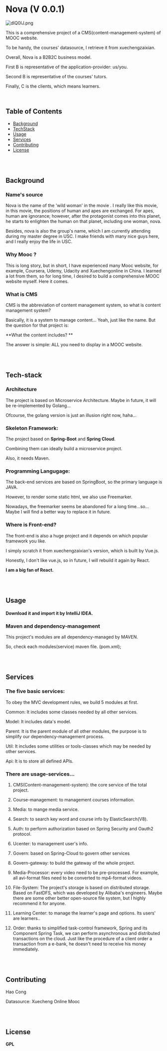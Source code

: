 # Nova (V 0.0.1)

![dIQ0IJ.png](dIQ0IJ.png)



This is a comprehensive project of a CMS(content-management-system) of MOOC website. 

To be handy, the courses' datasource, I retrieve it from xuechengzaixian.



Overall, Nova is a B2B2C business model. 

First B is representative of the application-provider: us/you.

Second B is representative of the courses' tutors.

Finally, C is the clients, which means learners.

<br/> 

## Table of Contents

- [Background](#Background)
- [TechStack](#Tech-stack)
- [Usage](#Usage)
- [Services](#Services)
- [Contributing](#Contributing)
- [License](#License)

<br/> <br/> 

## Background

### Name's source

Nova is the name of the 'wild woman' in the movie <Planet of the Apes>. I really like this movie, in this movie, the positions of human and apes are exchanged. For apes, human are ignorance; however, after the protagonist comes into this planet, he starts to enlighten the human on that planet, including one woman, nova.



Besides, nova is also the group's name, which I am currently attending during my master degree in USC. I make friends with many nice guys here, and I really enjoy the life in USC.



### Why Mooc ?

This is long story, but in short, I have experienced many Mooc website, for example, Coursera, Udemy, Udacity and Xuechengonline in China. I learned a lot from them, so for long time, I desired to build a comprehensive MOOC website myself. Here it comes.



### What is CMS

CMS is the abbreviation of content management system, so what is content management system? 

Basically, it is a system to manage content... Yeah, just like the name. But the question for that project is: 

**What the content includes? **

The answer is simple: ALL you need to display in a MOOC website.

<br/> <br/> 



## Tech-stack

### Architecture

The project is based on Microservice Architecture.
Maybe in future, it will be re-implemented by Golang...

Ofcourse, the golang version is just an illusion right now, haha...

### Skeleton Framework:

The project based on **Spring-Boot** and **Spring Cloud**. 

Combining them can ideally build a microservice project.

Also, it needs Maven.


### Programming Langugage:


The back-end services are based on SpringBoot, so the primary language is JAVA.

However, to render some static html, we also use Freemarker.

Nowadays, the freemarker seems be abandoned for a long time...so...
Maybe I will find a better way to replace it in future.



### Where is Front-end?

The front-end is also a huge project and it depends on which popular framework you like.

I simply scratch it from xuechengzaixian's version, which is built by Vue.js.



Honestly, I don't like vue.js, so in future, I will rebuild it again by React.

**I am a big fan of React.**

<br/> <br/> 

## Usage

#### Download it and import it by IntelliJ IDEA.

### 

### Maven and dependency-management

This project's modules are all dependency-managed by MAVEN.

So, check each modules(service) maven file. (pom.xml);

<br/><br/>  

## Services

### The five basic services:

To obey the MVC development rules, we build 5 modules at first.

Common: It includes some classes needed by all other services.

Model: It includes data's model.

Parent: It is the parent module of all other modules, the purpose is to simplify our dependency-management process.

Util: It includes some utilities or tools-classes which may be needed by other services.

Api: It is to store all defined APIs. 



### There are usage-services...

1.  CMS(Content-management-system): the core service of the total project. 
   
2.  Course-management: to management courses information.

3.  Media: to mange media service.

4.  Search: to search key word and course info by ElasticSearch(V8).
   
5.  Auth: to perform authorization based on Spring Security and Oauth2 protocol.

6.  Ucenter: to management user's info.

7.  Govern: based on Spring-Cloud to govern other services
   
8.  Govern-gateway: to build the gateway of the whole project.
   
9.  Media-Processor: every video need to be pre-processed. For example, all avi-format files need to be converted to mp4-format videos.

10.  File-System: The project's storage is based on distributed storage. Based on FastDFS, which was developed by Alibaba's engineers. Maybe there are some other better open-source file system, but I highly recommend it for anyone.
    
11.  Learning Center: to manage the learner's page and options. Its users' are learners..
    
12.  Order: thanks to simplified task-control framework, Spring and its Component Spring Task, we can perform asynchronous and distributed transactions on the cloud. Just like the procedure of a client order a transaction from a e-bank, he doesn't need to receive his money immediately.

<br/> <br/> 

## Contributing

Hao Cong

Datasource: Xuecheng Online Mooc 

<br/> <br/> 

## License

**GPL**

